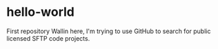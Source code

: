 # hello-world
First repository
Wallin here, I'm trying to use GitHub to search for public licensed SFTP code projects.
